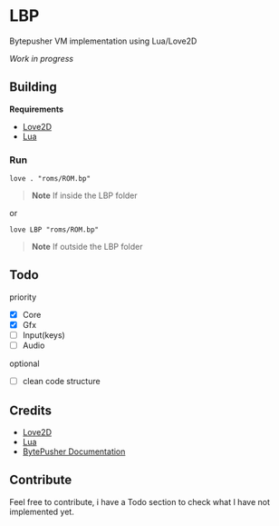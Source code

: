 # LBP

Bytepusher VM implementation using Lua/Love2D

*Work in progress*

## Building

**Requirements**

- [Love2D](https://love2d.org/)
- [Lua](https://www.lua.org/download.html)

### Run

```
love . "roms/ROM.bp"
```
> **Note**
> If inside the LBP folder

or

```
love LBP "roms/ROM.bp"
```
> **Note**
> If outside the LBP folder

## Todo

priority

- [x] Core
- [x] Gfx
- [ ] Input(keys)
- [ ] Audio

optional

- [ ] clean code structure

## Credits

- [Love2D](https://love2d.org/)
- [Lua](https://www.lua.org/about.html)
- [BytePusher Documentation](https://esolangs.org/wiki/BytePusher)

## Contribute

Feel free to contribute, i have a Todo section to check what I have not implemented yet.